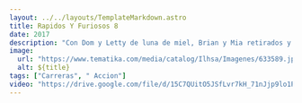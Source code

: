 ```yaml
---
layout: ../../layouts/TemplateMarkdown.astro
title: Rapidos Y Furiosos 8
date: 2017
description: "Con Dom y Letty de luna de miel, Brian y Mia retirados y el resto de la pandilla viviendo en paz, parece que todo está tranquilo. Sin embargo, una misteriosa mujer seducirá a Dom para adentrarlo en el mundo del crimen y traicionar a la pandilla."
image:
  url: "https://www.tematika.com/media/catalog/Ilhsa/Imagenes/633589.jpg"
  alt: ${title}
tags: ["Carreras", " Accion"]
video: "https://drive.google.com/file/d/15C7QUitO5JSfLvr7kH_71nJjp9lo1PFh/preview"
---
```

